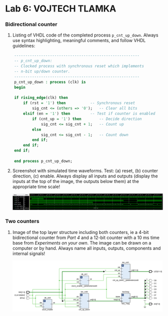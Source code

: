 # Lab 6: VOJTECH TLAMKA

### Bidirectional counter

1. Listing of VHDL code of the completed process `p_cnt_up_down`. Always use syntax highlighting, meaningful comments, and follow VHDL guidelines:

```vhdl
    --------------------------------------------------------
    -- p_cnt_up_down:
    -- Clocked process with synchronous reset which implements
    -- n-bit up/down counter.
    --------------------------------------------------------
	p_cnt_up_down : process (clk) is
	begin
	
	if rising_edge(clk) then
		if (rst = '1') then           -- Synchronous reset
			sig_cnt <= (others => '0');   -- Clear all bits
		elsif (en = '1') then         -- Test if counter is enabled
			if (cnt_up = '1') then        -- Decide direction
				sig_cnt <= sig_cnt + 1;   -- Count up
			else
				sig_cnt <= sig_cnt - 1;   -- Count down
			end if;
		end if;
	end if;
	
	end process p_cnt_up_down;
```

2. Screenshot with simulated time waveforms. Test: (a) reset, (b) counter direction, (c) enable. Always display all inputs and outputs (display the inputs at the top of the image, the outputs below them) at the appropriate time scale!

   ![Simulation](images/simulation.png)

### Two counters

1. Image of the top layer structure including both counters, ie a 4-bit bidirectional counter from *Part 4* and a 12-bit counter with a 10 ms time base from *Experiments on your own*. The image can be drawn on a computer or by hand. Always name all inputs, outputs, components and internal signals!

   ![Structure](images/structure.png)
